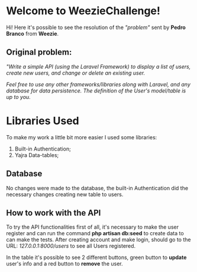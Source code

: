 # Welcome to WeezieChallenge!

Hi! Here it's possible to see the resolution of the *"problem"* sent by **Pedro Branco** from **Weezie**.

## **Original problem:**
_"Write a simple API (using the Laravel Framework) to display a list of users, create new users, and change or delete an existing user._

_Feel free to use any other frameworks/libraries along with Laravel, and any database for data persistence. The definition of the User's model/table is up to you._


# Libraries Used 

To make my work a little bit more easier I used some libraries:

 1. Built-in Authentication;
 2. Yajra Data-tables;
 
 ## Database
 No changes were made to the database, the built-in Authentication did the necessary changes creating new table to users.  
	 
 
## How to work with the API

To try the API functionalities first of all, it's necessary to make the user register and can run the command **php artisan db:seed** to create data to can make the tests.
After creating account and make login, should go to the URL: *127.0.0.1:8000/users* to see all Users registered.

In the table it's possible to see 2 different buttons, green button to **update** user's info and a red button to **remove** the user.


